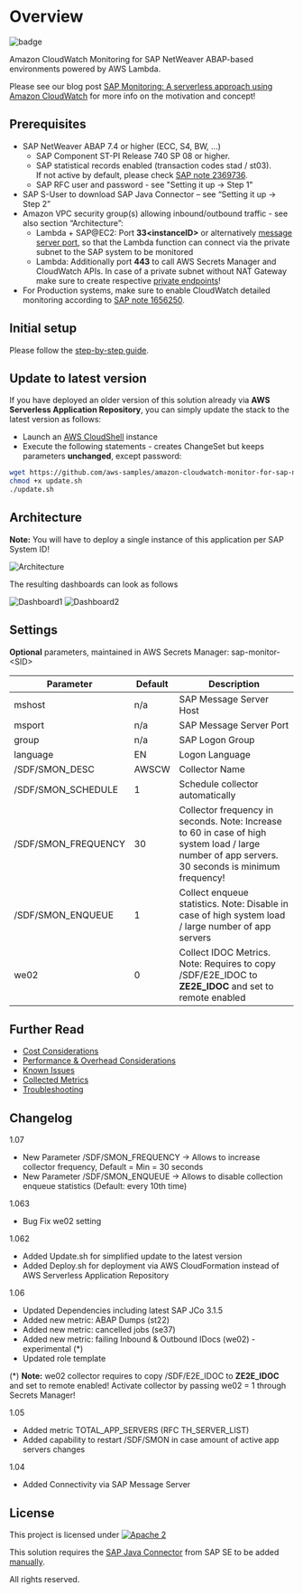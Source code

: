 # Overview

![badge](https://codebuild.eu-central-1.amazonaws.com/badges?uuid=eyJlbmNyeXB0ZWREYXRhIjoiTVBuUW9pbGlwNlNxVWJ4N3VhdmkyTjZJMVRqc1VvTnk0ZXNsWXNvNnFTR1pkRnlxQkFuQVpORkRqQnp2aUVYaE5PT1ZhVW83R2l5ZkljaHI4SGR1OEdvPSIsIml2UGFyYW1ldGVyU3BlYyI6InNPaUFXamZKdkNKZUFTaTYiLCJtYXRlcmlhbFNldFNlcmlhbCI6MX0%3D&branch=master)

Amazon CloudWatch Monitoring for SAP NetWeaver ABAP-based environments powered by AWS Lambda.

Please see our blog post [SAP Monitoring: A serverless approach using Amazon CloudWatch](https://aws.amazon.com/blogs/awsforsap/sap-monitoring-a-serverless-approach-using-amazon-cloudwatch/) for more info on the motivation and concept!

## Prerequisites

- SAP NetWeaver ABAP 7.4 or higher (ECC, S4, BW, ...)
  - SAP Component ST-PI Release 740 SP 08 or higher.
  - SAP statistical records enabled (transaction codes stad / st03).  
  If not active by default, please check [SAP note 2369736](https://launchpad.support.sap.com/#/notes/0002369736).
  - SAP RFC user and password - see "Setting it up -> Step 1"
- SAP S-User to download SAP Java Connector – see “Setting it up -> Step 2”
- Amazon VPC security group(s) allowing inbound/outbound traffic - see also section “Architecture”:
  - Lambda + SAP@EC2: Port **33\<instanceID\>** or alternatively [message server port](https://github.com/aws-samples/amazon-cloudwatch-monitor-for-sap-netweaver/blob/master/docs/Message_Server.md), so that the Lambda function can connect via the private subnet to the SAP system to be monitored
  - Lambda: Additionally port **443** to call AWS Secrets Manager and CloudWatch APIs. In case of a private subnet without NAT Gateway make sure to create respective [private endpoints](https://docs.aws.amazon.com/vpc/latest/userguide/vpce-interface.html)!
- For Production systems, make sure to enable CloudWatch detailed monitoring according to [SAP note 1656250](https://launchpad.support.sap.com/#/notes/1656250).

## Initial setup

Please follow the [step-by-step guide](https://github.com/aws-samples/amazon-cloudwatch-monitor-for-sap-netweaver/blob/master/docs/Setting_it_up.md).

## Update to latest version

If you have deployed an older version of this solution already via **AWS Serverless Application Repository**, you can simply update the stack to the latest version as follows:

- Launch an [AWS CloudShell](https://console.aws.amazon.com/cloudshell/home) instance
- Execute the following statements - creates ChangeSet but keeps parameters **unchanged**, except password:

```bash
wget https://github.com/aws-samples/amazon-cloudwatch-monitor-for-sap-netweaver/raw/master/update.sh
chmod +x update.sh
./update.sh
```

## Architecture

**Note:** You will have to deploy a single instance of this application per SAP System ID! 

![Architecture](https://github.com/aws-samples/amazon-cloudwatch-monitor-for-sap-netweaver/blob/master/assets/arch.png?raw=true)

The resulting dashboards can look as follows  

![Dashboard1](https://github.com/aws-samples/amazon-cloudwatch-monitor-for-sap-netweaver/blob/master/assets/cw_dashboard1.png?raw=true)
![Dashboard2](https://github.com/aws-samples/amazon-cloudwatch-monitor-for-sap-netweaver/blob/master/assets/cw_dashboard2.png?raw=true)

## Settings

**Optional** parameters, maintained in AWS Secrets Manager: sap-monitor-\<SID\>

| Parameter | Default | Description |
|--|--|--|
|  mshost | n/a | SAP Message Server Host |
|  msport | n/a | SAP Message Server Port |
|  group | n/a | SAP Logon Group |
|  language | EN | Logon Language |
|  /SDF/SMON_DESC | AWSCW | Collector Name |
|  /SDF/SMON_SCHEDULE | 1 | Schedule collector automatically |
|  /SDF/SMON_FREQUENCY | 30 | Collector frequency in seconds. Note: Increase to 60 in case of high system load / large number of app servers. 30 seconds is minimum frequency!|
|  /SDF/SMON_ENQUEUE | 1 | Collect enqueue statistics. Note: Disable in case of high system load / large number of app servers |
|  we02 | 0 | Collect IDOC Metrics. Note: Requires to copy /SDF/E2E_IDOC to **ZE2E_IDOC** and set to remote enabled |

## Further Read

- [Cost Considerations](https://github.com/aws-samples/amazon-cloudwatch-monitor-for-sap-netweaver/blob/master/docs/Cost_Considerations.md)  
- [Performance & Overhead Considerations](https://github.com/aws-samples/amazon-cloudwatch-monitor-for-sap-netweaver/blob/master/docs/Performance_Considerations.md)  
- [Known Issues](https://github.com/aws-samples/amazon-cloudwatch-monitor-for-sap-netweaver/blob/master/docs/Known_Issues.md)  
- [Collected Metrics](https://github.com/aws-samples/amazon-cloudwatch-monitor-for-sap-netweaver/blob/master/docs/Metrics.md)  
- [Troubleshooting](https://github.com/aws-samples/amazon-cloudwatch-monitor-for-sap-netweaver/blob/master/docs/Troubleshooting.md)  

## Changelog

1.07

- New Parameter /SDF/SMON_FREQUENCY -> Allows to increase collector frequency, Default = Min = 30 seconds
- New Parameter /SDF/SMON_ENQUEUE -> Allows to disable collection enqueue statistics (Default: every 10th time)

1.063

- Bug Fix we02 setting

1.062

- Added Update.sh for simplified update to the latest version
- Added Deploy.sh for deployment via AWS CloudFormation instead of AWS Serverless Application Repository

1.06

- Updated Dependencies including latest SAP JCo 3.1.5
- Added new metric: ABAP Dumps (st22)
- Added new metric: cancelled jobs (se37)
- Added new metric: failing Inbound & Outbound IDocs (we02) - experimental (\*)
- Updated role template

(\*) **Note:** we02 collector requires to copy /SDF/E2E_IDOC to **ZE2E_IDOC** and set to remote enabled! Activate collector by passing we02 = 1 through Secrets Manager!

1.05

- Added metric TOTAL_APP_SERVERS (RFC TH_SERVER_LIST)
- Added capability to restart /SDF/SMON in case amount of active app servers changes

1.04

- Added Connectivity via SAP Message Server

## License

This project is licensed under  [![Apache 2](https://img.shields.io/badge/license-Apache%202-blue.svg)](./LICENSE)

This solution requires the [SAP Java Connector](https://support.sap.com/en/product/connectors.html) from SAP SE to be added [manually](/docs/Create_AWS_Lambda_layer_for_SAP_Jco.md).
  
All rights reserved.
